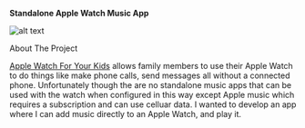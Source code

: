 **Standalone Apple Watch Music App**

![alt text](/Overview.gif "Overview screenrecording")

About The Project


[Apple Watch For Your Kids](https://support.apple.com/en-us/109036) allows family members to use their Apple Watch to do things like make phone calls, send messages all without a connected phone.  Unfortunately though the are no standalone music apps that can be used with the watch when configured in this way except Apple music which requires a subscription and can use celluar data. I wanted to develop an app where I can add music directly to an Apple Watch, and play it.



